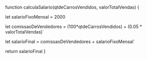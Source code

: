 
function calculaSalario(qtdeCarrosVendidos, valorTotalVendas) {

let salarioFixoMensal = 2000

let comissaoDeVendedores = (100*qtdeCarrosVendidos) + (0.05 * valorTotalVendas)`

let salarioFinal = comissaoDeVendedores + salarioFixoMensal`

return salarioFinal
}

